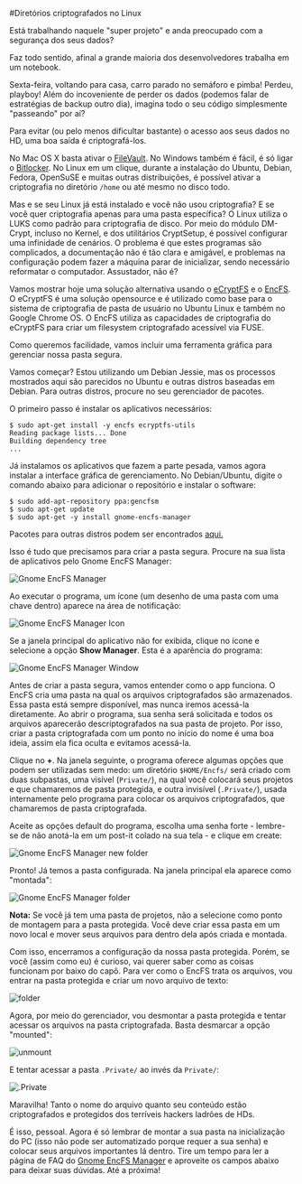 #Diretórios criptografados no Linux

Está trabalhando naquele "super projeto" e anda preocupado com a segurança dos seus dados?

Faz todo sentido, afinal a grande maioria dos desenvolvedores trabalha em um notebook.

Sexta-feira, voltando para casa, carro parado no semáforo e pimba! Perdeu, playboy! 
Além do incoveniente de perder os dados (podemos falar de estratégias de backup outro dia), imagina todo o seu código simplesmente "passeando" por aí?

Para evitar (ou pelo menos dificultar bastante) o acesso aos seus dados no HD, uma boa saída é criptografá-los.

No Mac OS X basta ativar o [FileVault](https://support.apple.com/pt-br/HT204837). No Windows também é fácil, é só ligar o [Bitlocker](http://windows.microsoft.com/pt-br/windows-8/bitlocker-drive-encryption). No Linux em um clique, durante a instalação do Ubuntu, Debian, Fedora, OpenSuSE e muitas outras distribuições, é possível ativar a criptografia no diretório `/home` ou até mesmo no disco todo.

Mas e se seu Linux já está instalado e você não usou criptografia? E se você quer criptografia apenas para uma pasta específica?
O Linux utiliza o LUKS como padrão para criptografia de disco. Por meio do módulo DM-Crypt, incluso no Kernel, e dos utilitários CryptSetup, é possível configurar uma infinidade de cenários. O problema é que estes programas são complicados, a documentação não é tão clara e amigável, e problemas na configuração podem fazer a máquina parar de inicializar, sendo necessário reformatar o computador. Assustador, não é?

Vamos mostrar hoje uma solução alternativa usando o [eCryptFS](http://ecryptfs.org/about.html) e o [EncFS](https://github.com/vgough/encfs). O eCryptFS é uma solução opensource e é utilizado como base para o sistema de criptografia de pasta de usuário no Ubuntu Linux e também no Google Chrome OS. O EncFS utiliza as capacidades de criptografia do eCryptFS para criar um filesystem criptografado acessível via FUSE.

Como queremos facilidade, vamos incluir uma ferramenta gráfica para gerenciar nossa pasta segura.

Vamos começar? Estou utilizando um Debian Jessie, mas os processos mostrados aqui são parecidos no Ubuntu e outras distros baseadas em Debian. Para outras distros, procure no seu gerenciador de pacotes.

O primeiro passo é instalar os aplicativos necessários:

```
$ sudo apt-get install -y encfs ecryptfs-utils
Reading package lists... Done
Building dependency tree       
...
```

Já instalamos os aplicativos que fazem a parte pesada, vamos agora instalar a interface gráfica de gerenciamento.
No Debian/Ubuntu, digite o comando abaixo para adicionar o repositório e instalar o software:
```
$ sudo add-apt-repository ppa:gencfsm
$ sudo apt-get update
$ sudo apt-get -y install gnome-encfs-manager
```

Pacotes para outras distros podem ser encontrados 
[aqui.](http://software.opensuse.org/download.html?project=home:moritzmolch:gencfsm&package=gnome-encfs-manager)

Isso é tudo que precisamos para criar a pasta segura.
Procure na sua lista de aplicativos pelo Gnome EncFS Manager:

![Gnome EncFS Manager](./snapshot1.png)

Ao executar o programa, um ícone (um desenho de uma pasta com uma chave dentro) aparece na área de notificação:

![Gnome EncFS Manager Icon](./snapshot2.png)

Se a janela principal do aplicativo não for exibida, clique no ícone e selecione a opção **Show Manager**.
Esta é a aparência do programa:

![Gnome EncFS Manager Window](./snapshot3.png)

Antes de criar a pasta segura, vamos entender como o app funciona.
O EncFS cria uma pasta na qual os arquivos criptografados são armazenados. 
Essa pasta está sempre disponível, mas nunca iremos acessá-la diretamente.
Ao abrir o programa, sua senha será solicitada e todos os arquivos aparecerão descriptografados na sua pasta de projeto.
Por isso, criar a pasta criptografada com um ponto no início do nome é uma boa ideia, assim ela fica oculta e evitamos acessá-la.

Clique no **+**. Na janela seguinte, o programa oferece algumas opções que podem ser utilizadas sem medo: 
um diretório `$HOME/Encfs/` será criado com duas subpastas, uma visível (`Private/`), na qual você colocará seus projetos e que chamaremos de pasta protegida, e outra invisível (`.Private/`), usada internamente pelo programa para colocar os arquivos criptografados, que chamaremos de pasta criptografada.

Aceite as opções default do programa, escolha uma senha forte - lembre-se de não anotá-la em um post-it colado na sua tela - e clique em create:

![Gnome EncFS Manager new folder](./snapshot4.png)

Pronto! Já temos a pasta configurada. Na janela principal ela aparece como "montada":

![Gnome EncFS Manager folder](./snapshot5.png)

**Nota:** Se você já tem uma pasta de projetos, não a selecione como ponto de montagem para a pasta protegida. Você deve criar essa pasta em um novo local e mover seus arquivos para dentro dela após criada e montada.

Com isso, encerramos a configuração da nossa pasta protegida. Porém, se você (assim como eu) é curioso, vai querer saber como as coisas funcionam por baixo do capô.
Para ver como o EncFS trata os arquivos, vou entrar na pasta protegida e criar um novo arquivo de texto:

![folder](./snapshot6.png)

Agora, por meio do gerenciador, vou desmontar a pasta protegida e tentar acessar os arquivos na pasta criptografada.
Basta desmarcar a opção "mounted":

![unmount](./snapshot7.png)

E tentar acessar a pasta `.Private/` ao invés da `Private/`:

![.Private](./snapshot8.png)

Maravilha! Tanto o nome do arquivo quanto seu conteúdo estão criptografados e protegidos dos terríveis hackers ladrões de HDs.

É isso, pessoal. 
Agora é só lembrar de montar a sua pasta na inicialização do PC (isso não pode ser automatizado porque requer a sua senha) e colocar seus arquivos importantes lá dentro.
Tire um tempo para ler a página de FAQ do [Gnome EncFS Manager](https://answers.launchpad.net/gencfsm) e aproveite os campos abaixo para deixar suas dúvidas.
Até a próxima!



